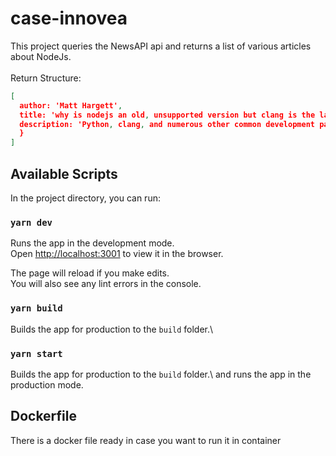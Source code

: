 # case-innovea

This project queries the NewsAPI api and returns a list of various articles about NodeJs.
<br><br>
Return Structure:

```json
[  
  author: 'Matt Hargett',
  title: 'why is nodejs an old, unsupported version but clang is the latest bleeding edge version in 22.04.1?',
  description: 'Python, clang, and numerous other common development packages are very up to date, but nodejs is comically behind. why? is it due to a dependency on                 a problematic version of libv8, or..?'
  }
]
```

## Available Scripts

In the project directory, you can run:

### `yarn dev`

Runs the app in the development mode.\
Open [http://localhost:3001](http://localhost:3001) to view it in the browser.

The page will reload if you make edits.\
You will also see any lint errors in the console.

### `yarn build`

Builds the app for production to the `build` folder.\

### `yarn start`

Builds the app for production to the `build` folder.\ and runs the app in the production mode.

## Dockerfile

There is a docker file ready in case you want to run it in container
